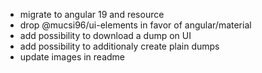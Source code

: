 - migrate to angular 19 and resource
- drop @mucsi96/ui-elements in favor of angular/material
- add possibility to download a dump on UI
- add possibility to additionaly create plain dumps
- update images in readme
